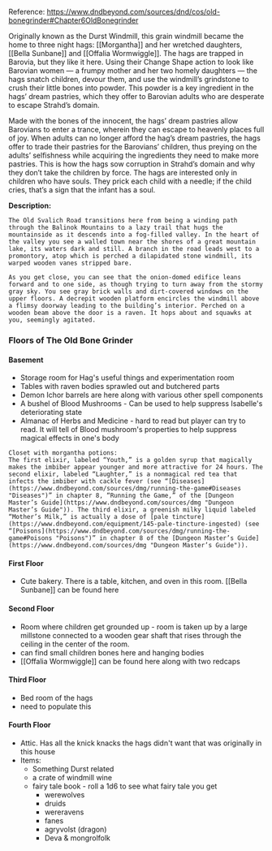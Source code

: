 Reference: https://www.dndbeyond.com/sources/dnd/cos/old-bonegrinder#Chapter6OldBonegrinder

Originally known as the Durst Windmill, this grain windmill became the home to three night hags: [[Morgantha]] and her wretched daughters, [[Bella Sunbane]] and [[Offalia Wormwiggle]]. The hags are trapped in Barovia, but they like it here. Using their Change Shape action to look like Barovian women — a frumpy mother and her two homely daughters — the hags snatch children, devour them, and use the windmill’s grindstone to crush their little bones into powder. This powder is a key ingredient in the hags’ dream pastries, which they offer to Barovian adults who are desperate to escape Strahd’s domain.

Made with the bones of the innocent, the hags’ dream pastries allow Barovians to enter a trance, wherein they can escape to heavenly places full of joy. When adults can no longer afford the hag’s dream pastries, the hags offer to trade their pastries for the Barovians’ children, thus preying on the adults’ selfishness while acquiring the ingredients they need to make more pastries. This is how the hags sow corruption in Strahd’s domain and why they don’t take the children by force. The hags are interested only in children who have souls. They prick each child with a needle; if the child cries, that’s a sign that the infant has a soul.

**Description:** 
```
The Old Svalich Road transitions here from being a winding path through the Balinok Mountains to a lazy trail that hugs the mountainside as it descends into a fog-filled valley. In the heart of the valley you see a walled town near the shores of a great mountain lake, its waters dark and still. A branch in the road leads west to a promontory, atop which is perched a dilapidated stone windmill, its warped wooden vanes stripped bare.

As you get close, you can see that the onion-domed edifice leans forward and to one side, as though trying to turn away from the stormy gray sky. You see gray brick walls and dirt-covered windows on the upper floors. A decrepit wooden platform encircles the windmill above a flimsy doorway leading to the building’s interior. Perched on a wooden beam above the door is a raven. It hops about and squawks at you, seemingly agitated.
```

### Floors of The Old Bone Grinder

#### Basement
- Storage room for Hag's useful things and experimentation room
- Tables with raven bodies sprawled out and butchered parts
- Demon Ichor barrels are here along with various other spell components
- A bushel of Blood Mushrooms - Can be used to help suppress Isabelle's deteriorating state
- Almanac of Herbs and Medicine - hard to read but player can try to read. It will tell of Blood mushroom's properties to help suppress magical effects in one's body
```
Closet with morgantha potions: 
The first elixir, labeled “Youth,” is a golden syrup that magically makes the imbiber appear younger and more attractive for 24 hours. The second elixir, labeled “Laughter,” is a nonmagical red tea that infects the imbiber with cackle fever (see “[Diseases](https://www.dndbeyond.com/sources/dmg/running-the-game#Diseases "Diseases")” in chapter 8, “Running the Game,” of the [Dungeon Master’s Guide](https://www.dndbeyond.com/sources/dmg "Dungeon Master’s Guide")). The third elixir, a greenish milky liquid labeled “Mother’s Milk,” is actually a dose of [pale tincture](https://www.dndbeyond.com/equipment/145-pale-tincture-ingested) (see “[Poisons](https://www.dndbeyond.com/sources/dmg/running-the-game#Poisons "Poisons")” in chapter 8 of the [Dungeon Master’s Guide](https://www.dndbeyond.com/sources/dmg "Dungeon Master’s Guide")).
```
#### First Floor 
- Cute bakery. There is a table, kitchen, and oven in this room. [[Bella Sunbane]] can be found here
#### Second Floor
- Room where children get grounded up - room is taken up by a large millstone connected to a wooden gear shaft that rises through the ceiling in the center of the room.
- can find small children bones here and hanging bodies
- [[Offalia Wormwiggle]] can be found here along with two redcaps
#### Third Floor
- Bed room of the hags
- need to populate this
#### Fourth Floor
- Attic. Has all the knick knacks the hags didn't want that was originally in this house
- Items:
	- Something Durst related
	- a crate of windmill wine
	- fairy tale book - roll a 1d6 to see what fairy tale you get
		- werewolves
		- druids
		- wereravens
		- fanes
		- agryvolst (dragon)
		- Deva & mongrolfolk
